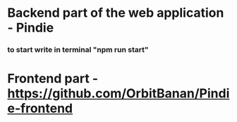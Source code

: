 # Backend part of the web application - Pindie
### to start write in terminal "npm run start"
# Frontend part - https://github.com/OrbitBanan/Pindie-frontend
